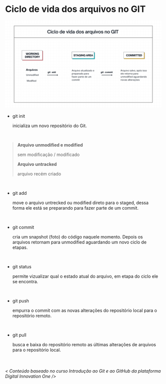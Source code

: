 # Ciclo de vida dos arquivos no GIT

<p>
<img src="ciclo-de-vida-git.png"/>
</p>

- git init
  
  inicializa um novo repositório do Git.

<br>

> **Arquivo unmodified e modified**
> 
> sem modificação / modificado
> 
> **Arquivo untracked**
> 
> arquivo recém criado

<br>

- git add
  
  move o arquivo untrecked ou modified direto para o staged, dessa forma ele está se preparando para fazer parte de um commit.

<br>

- git commit
  
  cria um snapshot (foto) do código naquele momento. Depois os arquivos retornam para unmodified aguardando um novo ciclo de etapas.

<br>

- git status
  
  permite vizualizar qual o estado atual do arquivo, em etapa do ciclo ele se encontra.
  
 <br>
 
 - git push

   empurra o commit com as novas alterações do repositório local para o repositório remoto.
   
 <br>
 
 - git pull
  
   busca e baixa do repositório remoto as últimas alterações de arquivos para o repositório local.
   
 <br>
  
 ###### < Conteúdo baseado no curso Introdução ao Git e ao GitHub da plataforma Digital Innovation One />


